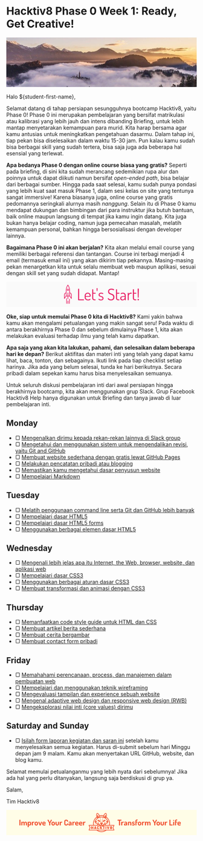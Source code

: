# Hacktiv8 Phase 0 Week 1: Ready, Get Creative!

![Header](assets/header-w1.jpg)

Halo ${student-first-name},

Selamat datang di tahap persiapan sesungguhnya bootcamp Hacktiv8, yaitu Phase 0! Phase 0 ini merupakan pembelajaran yang bersifat matrikulasi atau kalibrasi yang lebih jauh dan intens dibanding Briefing, untuk lebih mantap menyetarakan kemampuan para murid. Kita harap bersama agar kamu antusias untuk meningkatkan pengetahuan dasarmu. Dalam tahap ini, tiap pekan bisa diselesaikan dalam waktu 15-30 jam. Pun kalau kamu sudah bisa berbagai skill yang sudah tertera, bisa saja juga ada beberapa hal esensial yang terlewat.

**Apa bedanya Phase 0 dengan online course biasa yang gratis?** Seperti pada briefing, di sini kita sudah merancang sedemikian rupa alur dan poinnya untuk dapat diikuti namun bersifat _open-ended path_, bisa belajar dari berbagai sumber. Hingga pada saat selesai, kamu sudah punya pondasi yang lebih kuat saat masuk Phase 1, dalam sesi kelas on site yang tentunya sangat immersive! Karena biasanya juga, online course yang gratis pedomannya seringkali alurnya masih  _nanggung_. Selain itu di Phase 0 kamu mendapat dukungan dan bimbingan dari para instruktur jika butuh bantuan, baik online maupun langsung di tempat jika kamu ingin datang. Kita juga bukan hanya belajar coding, namun juga pemecahan masalah, melatih kemampuan personal, bahkan hingga bersosialisasi dengan developer lainnya.

**Bagaimana Phase 0 ini akan berjalan?** Kita akan melalui email course yang memiliki berbagai referensi dan tantangan. Course ini terbagi menjadi 4 email (termasuk email ini) yang akan dikirim tiap pekannya. Masing-masing pekan menargetkan kita untuk selalu membuat web maupun aplikasi, sesuai dengan skill set yang sudah didapat. Mantap!

![Let's start!](assets/start.png)

**Oke, siap untuk memulai Phase 0 kita di Hacktiv8?** Kami yakin bahwa kamu akan mengalami petualangan yang makin sangat seru! Pada waktu di antara berakhirnya Phase 0 dan sebelum dimulainya Phase 1, kita akan melakukan evaluasi terhadap ilmu yang telah kamu dapatkan.

**Apa saja yang akan kita lakukan, pahami, dan selesaikan dalam beberapa hari ke depan?** Berikut aktifitas dan materi inti yang telah yang dapat kamu lihat, baca, tonton, dan sebagainya. Ikuti link pada tiap checklist setiap harinya. Jika ada yang belum selesai, tunda ke hari berikutnya. Secara pribadi dalam sepekan kamu harus bisa menyelesaikan semuanya.

Untuk seluruh diskusi pembelajaran inti dari awal persiapan hingga berakhirnya bootcamp, kita akan menggunakan grup Slack. Grup Facebook Hacktiv8 Help hanya digunakan untuk Briefing dan tanya jawab di luar pembelajaran inti.

## Monday

- ▢ [Mengenalkan dirimu kepada rekan-rekan lainnya di Slack group](modules/introduce-yourself.md)
- ▢ [Mengetahui dan menggunakan sistem untuk mengendalikan revisi, yaitu Git and GitHub](modules/git-github-basics.md)
- ▢ [Membuat website sederhana dengan gratis lewat GitHub Pages](modules/github-pages.md)
- ▢ [Melakukan pencatatan pribadi atau blogging](modules/blogging.md)
- ▢ [Memastikan kamu mengetahui dasar penyusun website](modules/website.md)
- ▢ [Mempelajari Markdown](modules/markdown.md)

## Tuesday

- ▢ [Melatih penggunaan command line serta Git dan GitHub lebih banyak](modules/cli-git-github-practice.md)
- ▢ [Mempelajari dasar HTML5](modules/html5-basics.md)
- ▢ [Mempelajari dasar HTML5 forms](modules/html5-forms-basics.md)
- ▢ [Menggunakan berbagai elemen dasar HTML5](modules/html5-elements.md)

## Wednesday

- ▢ [Mengenali lebih jelas apa itu Internet, the Web, browser, website, dan aplikasi web](modules/internet-web.md)
- ▢ [Mempelajari dasar CSS3](modules/css3-basics.md)
- ▢ [Menggunakan berbagai aturan dasar CSS3](modules/css3-rules.md)
- ▢ [Membuat transformasi dan animasi dengan CSS3](modules/css3-advanced.md)

## Thursday

- ▢ [Memanfaatkan code style guide untuk HTML dan CSS](modules/html-css-code-style.md)
- ▢ [Membuat artikel berita sederhana](modules/news-article.md)
- ▢ [Membuat cerita bergambar](modules/story-with-images.md)
- ▢ [Membuat contact form pribadi](modules/contact-form.md)

## Friday

- ▢ [Memahahami perencanaan, process, dan manajemen dalam pembuatan web](modules/web-dev-process.md)
- ▢ [Mempelajari dan menggunakan teknik wireframing](modules/wireframing.md)
- ▢ [Mengevaluasi tampilan dan experience sebuah website](modules/website-evaluation.md)
- ▢ [Mengenal adaptive web design dan responsive web design (RWB)](modules/web-design.md)
- ▢ [Mengeksplorasi nilai inti (core values) dirimu](modules/core-values.md)

## Saturday and Sunday

- ▢ [Isilah form laporan kegiatan dan saran ini](http://bit.ly/hacktiv8-report-p0w1) setelah kamu menyelesaikan semua kegiatan. Harus di-submit sebelum hari Minggu depan jam 9 malam. Kamu akan menyertakan URL GitHub, website, dan blog kamu.

Selamat memulai petualanganmu yang lebih nyata dari sebelumnya! Jika ada hal yang perlu ditanyakan, langsung saja berdiskusi di grup ya.

Salam,

Tim Hacktiv8

![Hacktiv8 Banner](assets/banner.png)
